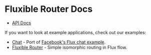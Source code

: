 # Fluxible Router Docs

 * [API Docs](api/README.md)

If you want to look at example applications, check out our examples:

 - [Chat](https://github.com/yahoo/fluxible/tree/master/examples/chat) - Port of [Facebook's Flux chat example](https://github.com/facebook/flux/tree/master/examples/).
 - [Fluxible Router](https://github.com/yahoo/fluxible/tree/master/examples/fluxible-router) - Simple isomorphic routing in Flux flow.
